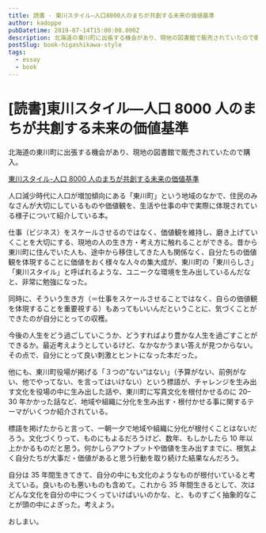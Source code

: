 ```yaml
---
title: 読書 - 東川スタイル―人口8000人のまちが共創する未来の価値基準
author: kadoppe
pubDatetime: 2019-07-14T15:00:00.000Z
description: 北海道の東川町に出張する機会があり、現地の図書館で販売されていたので購入。
postSlug: book-higashikawa-style
tags:
  - essay
  - book
---
```


# [読書]東川スタイル―人口 8000 人のまちが共創する未来の価値基準

北海道の東川町に出張する機会があり、現地の図書館で販売されていたので購入。

[東川スタイル-人口 8000 人のまちが共創する未来の価値基準](https://www.amazon.co.jp/dp/4782534329)

人口減少時代に人口が増加傾向にある「東川町」という地域のなかで、住民のみなさんが大切にしているものや価値観を、生活や仕事の中で実際に体現されている様子について紹介している本。

仕事（ビジネス）をスケールさせるのではなく、価値観を維持し、磨き上げていくことを大切にする、現地の人の生き方・考え方に触れることができる。昔から東川町に住んでいた人も、途中から移住してきた人も関係なく、自分たちの価値観を体現することに価値をおく様々な人々の集大成が、東川町の「東川らしさ」「東川スタイル」と呼ばれるような、ユニークな環境を生み出しているんだなと、非常に勉強になった。

同時に、そういう生き方（＝仕事をスケールさせることではなく、自らの価値観を体現することを重要視する）もあってもいいんだということに、気づくことができたのが自分にとっての収穫。

今後の人生をどう過ごしていこうか、どうすればより豊かな人生を過ごすことができるか。最近考えようとしているけど、なかなかうまい答えが見つからない。その点で、自分にとって良い刺激とヒントになった本だった。

他にも、東川町役場が掲げる「３つの”ない”はない」（予算がない、前例がない、他でやってない、を言ってはいけない）という標語が、チャレンジを生み出す文化を役場の中に生み出した話や、東川町に写真文化を根付かせるのに 20–30 年かかった話など、地域や組織に分化を生み出す・根付かせる事に関するテーマがいくつか紹介されている。

標語を掲げたからと言って、一朝一夕で地域や組織に分化が根付くことはないだろう。文化づくりって、ものにもよるだろうけど、数年、もしかしたら 10 年以上かかるものだと思う。何かしらアウトプットや価値を生み出すまでに、根気よく自分たちが大事だ・価値があると思う行動を取り続けた結果なんだろう。

自分は 35 年間生きてきて、自分の中にも文化のようなものが根付いていると考えている。良いものも悪いものも含めて。これから 35 年間生きるとして、次はどんな文化を自分の中につくっていけばいいのかな、と、ものすごく抽象的なことが頭の中によぎった。考えよう。

おしまい。
